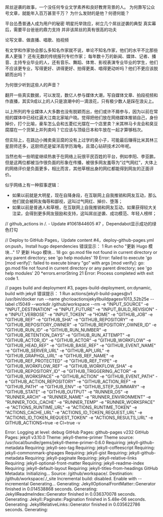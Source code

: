 
屌丝逆袭的故事，一个没任何专业文学素养和良好教育背景的人。
为何靠写公众号文章，就能年入百万甚至千万？
为什么发财的是他？何德何能？


平台怂恿普通人成为用户的秘密
明星托举效应，树立几个屌丝逆袭的典型
真实幕后，需要平台爸爸的鼎力支持
并非该屌丝的真有很高的功夫

论写文章、做直播、唱歌、拍视频

有文学和作家协会那么多知名作家就不说，单论不知名作家，他们的水平不比那些素人更强？
还有无数的传统报刊专栏作家；
每年数十万的新闻、媒体、记者、播音、主持专业毕业的人，还有音乐、舞蹈、体育、影视表演专业毕业的学生，他们不应该更专业，写得更好、讲得更好、拍得更美、唱得更动听吗？他们不更应该脱颖而出吗？

为何很少听到这些人的声音？

翻开一些真实数据，可以发现，数亿人参与媒体大潮，写自媒体文章、拍段视频和作直播，其实9成以上的人只是浪潮中的一滴浪花，只有极少数人是踩在浪尖上。

以上所列的专业媒体人大多数也没有脱颖而出，他们或许不屑参与，因为以前在常规的媒体中已经红遍大江南北家喻户晓。觉得把他们放在网络媒体推销自己，身份掉价，打个比喻，豪车怎么会和五菱红光摆在一个店里卖？米其林马卡龙会和臭豆腐摆在一个货架上并列卖吗？它应该与顶级日本和牛放在一起才算够档次。

但实际上，在路边小摊卖臭豆腐的没有上过学的臭小子，可能最后赚得比米其林三星厨师还多，这厨师还是留洋高学历海龟，且潜心钻研技术20年呢。

当然也有一些明星继续热衷于在网络上玩很平民百姓的平台，例如李阳、李亚鹏，但是这两位都被当作很负面的形象在传播，被很多网友羞辱为“过气网红”，大体上的网络评价是负面更多，相比而言，其他草根出身的网红都能得到网友的正面评价。

似乎网络上有一种叙事逻辑：
- 如果以前就是大明星，现在自降身段，在互联网上自我推销和网友互动，那么他们就会被网友侮辱和鄙视，这叫过气网红、掉价、堕落；
- 如果以前是普通人和草根，在互联网上自我推销和网友互动，如果获得较大关注梁，会得到更多网友鼓励和支持，这叫屌丝逆袭、成功模范、年轻人榜样；


// github_actions in /. - Update #1061844605 #7 ，Dependabot显示成功的绿色打勾

// Deploy to GitHub Pages，Update content #4，deploy-github-pages.yml on:push，Install hugo dependencies 错误显示：
1 Run echo "更新 Hugo 模块..."
17 更新 Hugo 模块...
18 go: go.mod file not found in current directory or any parent directory; see 'go help modules'
19 Error: failed to execute 'go [mod verify]': failed to execute binary "go" with args [mod verify]: go: go.mod file not found in current directory or any parent directory; see 'go help modules'
20 *errors.errorString
21 Error: Process completed with exit code 1.

// pages build and deployment #3, pages-build-deployment, on:dynamic, build with jekyll 错误提示：
1 Run actions/jekyll-build-pages@v1
/usr/bin/docker run --name ghcrioactionsjekyllbuildpagesv1013_52b25e --label c15049 --workdir /github/workspace --rm -e "INPUT_SOURCE" -e "INPUT_DESTINATION" -e "INPUT_FUTURE" -e "INPUT_BUILD_REVISION" -e "INPUT_VERBOSE" -e "INPUT_TOKEN" -e "HOME" -e "GITHUB_JOB" -e "GITHUB_REF" -e "GITHUB_SHA" -e "GITHUB_REPOSITORY" -e "GITHUB_REPOSITORY_OWNER" -e "GITHUB_REPOSITORY_OWNER_ID" -e "GITHUB_RUN_ID" -e "GITHUB_RUN_NUMBER" -e "GITHUB_RETENTION_DAYS" -e "GITHUB_RUN_ATTEMPT" -e "GITHUB_ACTOR_ID" -e "GITHUB_ACTOR" -e "GITHUB_WORKFLOW" -e "GITHUB_HEAD_REF" -e "GITHUB_BASE_REF" -e "GITHUB_EVENT_NAME" -e "GITHUB_SERVER_URL" -e "GITHUB_API_URL" -e "GITHUB_GRAPHQL_URL" -e "GITHUB_REF_NAME" -e "GITHUB_REF_PROTECTED" -e "GITHUB_REF_TYPE" -e "GITHUB_WORKFLOW_REF" -e "GITHUB_WORKFLOW_SHA" -e "GITHUB_REPOSITORY_ID" -e "GITHUB_TRIGGERING_ACTOR" -e "GITHUB_WORKSPACE" -e "GITHUB_ACTION" -e "GITHUB_EVENT_PATH" -e "GITHUB_ACTION_REPOSITORY" -e "GITHUB_ACTION_REF" -e "GITHUB_PATH" -e "GITHUB_ENV" -e "GITHUB_STEP_SUMMARY" -e "GITHUB_STATE" -e "GITHUB_OUTPUT" -e "RUNNER_OS" -e "RUNNER_ARCH" -e "RUNNER_NAME" -e "RUNNER_ENVIRONMENT" -e "RUNNER_TOOL_CACHE" -e "RUNNER_TEMP" -e "RUNNER_WORKSPACE" -e "ACTIONS_RUNTIME_URL" -e "ACTIONS_RUNTIME_TOKEN" -e "ACTIONS_CACHE_URL" -e "ACTIONS_ID_TOKEN_REQUEST_URL" -e "ACTIONS_ID_TOKEN_REQUEST_TOKEN" -e "ACTIONS_RESULTS_URL" -e GITHUB_ACTIONS=true -e CI=true -v 


Error:  Logging at level: debug GitHub Pages: github-pages v232 GitHub Pages: jekyll v3.10.0 Theme: jekyll-theme-primer Theme source: /usr/local/bundle/gems/jekyll-theme-primer-0.6.0 Requiring: jekyll-github-metadata Requiring: jekyll-seo-tag Requiring: jekyll-coffeescript Requiring: jekyll-commonmark-ghpages Requiring: jekyll-gist Requiring: jekyll-github-metadata Requiring: jekyll-paginate Requiring: jekyll-relative-links Requiring: jekyll-optional-front-matter Requiring: jekyll-readme-index Requiring: jekyll-default-layout Requiring: jekyll-titles-from-headings GitHub Metadata: Initializing... Source: /github/workspace/. Destination: /github/workspace/./_site Incremental build: disabled. Enable with --incremental Generating... Generating: JekyllOptionalFrontMatter::Generator finished in 0.014538868 seconds. Generating: JekyllReadmeIndex::Generator finished in 0.036370078 seconds. Generating: Jekyll::Paginate::Pagination finished in 5.48e-06 seconds. Generating: JekyllRelativeLinks::Generator finished in 0.035622786 seconds. Generating: 
